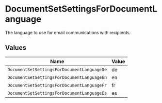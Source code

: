 # DocumentSetSettingsForDocumentLanguage

The language to use for email communications with recipients.


## Values

| Name                                       | Value                                      |
| ------------------------------------------ | ------------------------------------------ |
| `DocumentSetSettingsForDocumentLanguageDe` | de                                         |
| `DocumentSetSettingsForDocumentLanguageEn` | en                                         |
| `DocumentSetSettingsForDocumentLanguageFr` | fr                                         |
| `DocumentSetSettingsForDocumentLanguageEs` | es                                         |